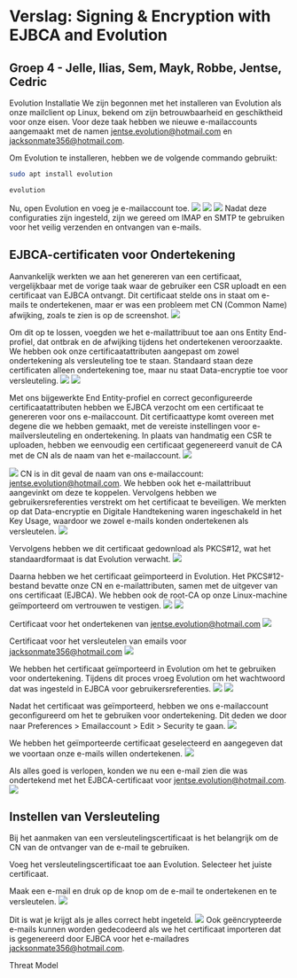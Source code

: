 # Verslag: Signing & Encryption with EJBCA and Evolution

## Groep 4 - Jelle, Ilias, Sem, Mayk, Robbe, Jentse, Cedric

Evolution Installatie
We zijn begonnen met het installeren van Evolution als onze mailclient op Linux, bekend om zijn betrouwbaarheid en geschiktheid voor onze eisen. Voor deze taak hebben we nieuwe e-mailaccounts aangemaakt met de namen jentse.evolution@hotmail.com en jacksonmate356@hotmail.com.

Om Evolution te installeren, hebben we de volgende commando gebruikt:
```bash
sudo apt install evolution
```
```bash
evolution
```
Nu, open Evolution en voeg je e-mailaccount toe.
![](../resources/afbeeldingen/settings_0.png)
![](../resources/afbeeldingen/settings_1.png)
![](../resources/afbeeldingen/settings_2.png)
Nadat deze configuraties zijn ingesteld, zijn we gereed om IMAP en SMTP te gebruiken voor het veilig verzenden en ontvangen van e-mails.

## EJBCA-certificaten voor Ondertekening
Aanvankelijk werkten we aan het genereren van een certificaat, vergelijkbaar met de vorige taak waar de gebruiker een CSR uploadt en een certificaat van EJBCA ontvangt. Dit certificaat stelde ons in staat om e-mails te ondertekenen, maar er was een probleem met CN (Common Name) afwijking, zoals te zien is op de screenshot.
![](../resources/afbeeldingen/signed_mismatch.png)


Om dit op te lossen, voegden we het e-mailattribuut toe aan ons Entity End-profiel, dat ontbrak en de afwijking tijdens het ondertekenen veroorzaakte. We hebben ook onze certificaatattributen aangepast om zowel ondertekening als versleuteling toe te staan. Standaard staan deze certificaten alleen ondertekening toe, maar nu staat Data-encryptie toe voor versleuteling.
![](../resources/afbeeldingen/cert_3.png)
![](../resources/afbeeldingen/cert_2.png)

Met ons bijgewerkte End Entity-profiel en correct geconfigureerde certificaatattributen hebben we EJBCA verzocht om een certificaat te genereren voor ons e-mailaccount. Dit certificaattype komt overeen met degene die we hebben gemaakt, met de vereiste instellingen voor e-mailversleuteling en ondertekening. In plaats van handmatig een CSR te uploaden, hebben we eenvoudig een certificaat gegenereerd vanuit de CA met de CN als de naam van het e-mailaccount.
![](../resources/afbeeldingen/cert_1.png)


![](../resources/afbeeldingen/cert_4.png)
CN is in dit geval de naam van ons e-mailaccount: jentse.evolution@hotmail.com. We hebben ook het e-mailattribuut aangevinkt om deze te koppelen. Vervolgens hebben we gebruikersreferenties verstrekt om het certificaat te beveiligen. We merkten op dat Data-encryptie en Digitale Handtekening waren ingeschakeld in het Key Usage, waardoor we zowel e-mails konden ondertekenen als versleutelen.
![](../resources/afbeeldingen/cert_5.png)



Vervolgens hebben we dit certificaat gedownload als PKCS#12, wat het standaardformaat is dat Evolution verwacht.
![](../resources/afbeeldingen/cert_6.png)

Daarna hebben we het certificaat geïmporteerd in Evolution. Het PKCS#12-bestand bevatte onze CN en e-mailattributen, samen met de uitgever van ons certificaat (EJBCA). We hebben ook de root-CA op onze Linux-machine geïmporteerd om vertrouwen te vestigen.
![](../resources/afbeeldingen/cert_10.png)
![](../resources/afbeeldingen/cert_9.png)

Certificaat voor het ondertekenen van jentse.evolution@hotmail.com
![](../resources/afbeeldingen/cert_8.png)

Certificaat voor het versleutelen van emails voor jacksonmate356@hotmail.com
![](../resources/afbeeldingen/cert_7.png)



We hebben het certificaat geïmporteerd in Evolution om het te gebruiken voor ondertekening. Tijdens dit proces vroeg Evolution om het wachtwoord dat was ingesteld in EJBCA voor gebruikersreferenties.
![](../resources/afbeeldingen/import_cert2.png)
![](../resources/afbeeldingen/import_cert0.png)

Nadat het certificaat was geïmporteerd, hebben we ons e-mailaccount geconfigureerd om het te gebruiken voor ondertekening. Dit deden we door naar Preferences > Emailaccount > Edit > Security te gaan.
![](../resources/afbeeldingen/import_cert3.png)

We hebben het geïmporteerde certificaat geselecteerd en aangegeven dat we voortaan onze e-mails willen ondertekenen.
![](../resources/afbeeldingen/import_cert.png)

Als alles goed is verlopen, konden we nu een e-mail zien die was ondertekend met het EJBCA-certificaat voor jentse.evolution@hotmail.com.
![](../resources/afbeeldingen/email_signed.png)

## Instellen van Versleuteling
Bij het aanmaken van een versleutelingscertificaat is het belangrijk om de CN van de ontvanger van de e-mail te gebruiken.

Voeg het versleutelingscertificaat toe aan Evolution. Selecteer het juiste certificaat.

Maak een e-mail en druk op de knop om de e-mail te ondertekenen en te versleutelen.
![](../resources/afbeeldingen/email.png)

Dit is wat je krijgt als je alles correct hebt ingeteld.
![](../resources/afbeeldingen/signed_cert.png)
Ook geëncrypteerde e-mails kunnen worden gedecodeerd als we het certificaat importeren dat is gegenereerd door EJBCA voor het e-mailadres jacksonmate356@hotmail.com.

Threat Model

